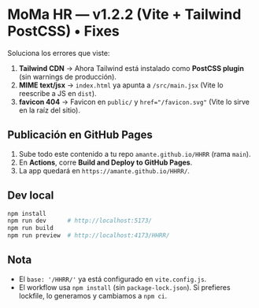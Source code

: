 # MoMa HR — v1.2.2 (Vite + Tailwind PostCSS) • Fixes

Soluciona los errores que viste:
1) **Tailwind CDN** → Ahora Tailwind está instalado como **PostCSS plugin** (sin warnings de producción).
2) **MIME text/jsx** → `index.html` ya apunta a `/src/main.jsx` (Vite lo reescribe a JS en `dist`).
3) **favicon 404** → Favicon en `public/` y `href="/favicon.svg"` (Vite lo sirve en la raíz del sitio).

## Publicación en GitHub Pages
1. Sube todo este contenido a tu repo `amante.github.io/HHRR` (rama `main`).
2. En **Actions**, corre **Build and Deploy to GitHub Pages**.
3. La app quedará en `https://amante.github.io/HHRR/`.

## Dev local
```bash
npm install
npm run dev      # http://localhost:5173/
npm run build
npm run preview  # http://localhost:4173/HHRR/
```

## Nota
- El `base: '/HHRR/'` ya está configurado en `vite.config.js`.
- El workflow usa `npm install` (sin `package-lock.json`). Si prefieres lockfile, lo generamos y cambiamos a `npm ci`.
